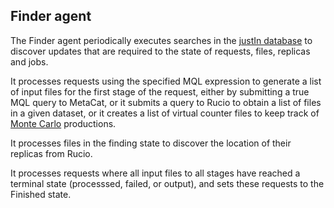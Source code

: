 ## Finder agent

The Finder agent periodically executes searches in the 
[justIn database](database.md) to discover updates that are required to
the state of requests, files, replicas and jobs.

It processes requests using the specified MQL expression to generate a
list of input files for the first stage of the request, either by submitting
a true MQL query to MetaCat, or it submits a query to Rucio to obtain a list
of files in a given dataset, or it creates a list of virtual counter files
to keep track of [Monte Carlo](monte-carlo.md) productions.

It processes files in the finding state to discover the location of their
replicas from Rucio.

It processes requests where all input files to all stages have reached a
terminal state (processsed, failed, or output), and sets these requests to
the Finished state.

